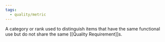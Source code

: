 ```yaml
---
tags:
  - quality/metric
---
```

A category or rank used to distinguish items that have the same functional use but do not share the same [[Quality Requirement]]s.